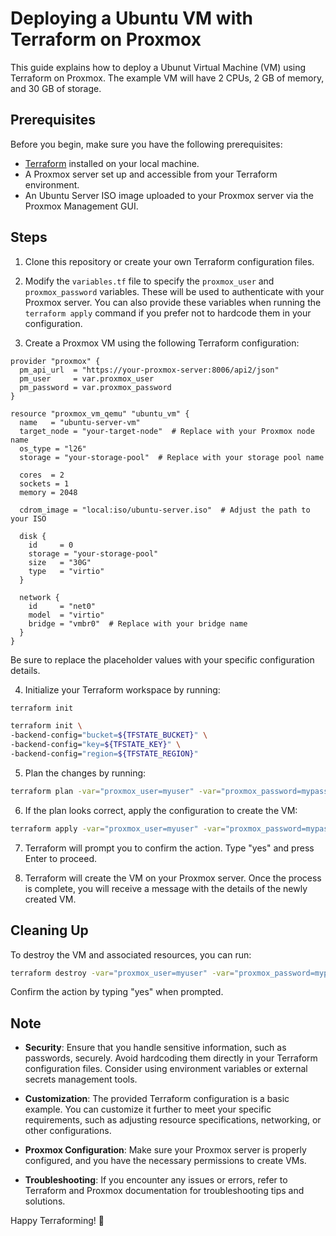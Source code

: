 # Deploying a Ubuntu VM with Terraform on Proxmox

This guide explains how to deploy a Ubunut Virtual Machine (VM) using Terraform on Proxmox. The example VM will have 2 CPUs, 2 GB of memory, and 30 GB of storage.

## Prerequisites

Before you begin, make sure you have the following prerequisites:

- [Terraform](https://www.terraform.io/) installed on your local machine.
- A Proxmox server set up and accessible from your Terraform environment.
- An Ubuntu Server ISO image uploaded to your Proxmox server via the Proxmox Management GUI.

## Steps

1. Clone this repository or create your own Terraform configuration files.

2. Modify the `variables.tf` file to specify the `proxmox_user` and `proxmox_password` variables. These will be used to authenticate with your Proxmox server. You can also provide these variables when running the `terraform apply` command if you prefer not to hardcode them in your configuration.

3. Create a Proxmox VM using the following Terraform configuration:

```hcl
provider "proxmox" {
  pm_api_url  = "https://your-proxmox-server:8006/api2/json"
  pm_user     = var.proxmox_user
  pm_password = var.proxmox_password
}

resource "proxmox_vm_qemu" "ubuntu_vm" {
  name   = "ubuntu-server-vm"
  target_node = "your-target-node"  # Replace with your Proxmox node name
  os_type = "l26"
  storage = "your-storage-pool"  # Replace with your storage pool name

  cores  = 2
  sockets = 1
  memory = 2048

  cdrom_image = "local:iso/ubuntu-server.iso"  # Adjust the path to your ISO

  disk {
    id     = 0
    storage = "your-storage-pool"
    size   = "30G"
    type   = "virtio"
  }

  network {
    id     = "net0"
    model  = "virtio"
    bridge = "vmbr0"  # Replace with your bridge name
  }
}
```

Be sure to replace the placeholder values with your specific configuration details.

4. Initialize your Terraform workspace by running:

```bash
terraform init

terraform init \
-backend-config="bucket=${TFSTATE_BUCKET}" \
-backend-config="key=${TFSTATE_KEY}" \
-backend-config="region=${TFSTATE_REGION}" 
```

5. Plan the changes by running:

```bash
terraform plan -var="proxmox_user=myuser" -var="proxmox_password=mypassword"
```

6. If the plan looks correct, apply the configuration to create the VM:

```bash
terraform apply -var="proxmox_user=myuser" -var="proxmox_password=mypassword"
```

7. Terraform will prompt you to confirm the action. Type "yes" and press Enter to proceed.

8. Terraform will create the VM on your Proxmox server. Once the process is complete, you will receive a message with the details of the newly created VM.

## Cleaning Up

To destroy the VM and associated resources, you can run:

```bash
terraform destroy -var="proxmox_user=myuser" -var="proxmox_password=mypassword"
```

Confirm the action by typing "yes" when prompted.

## Note

- **Security**: Ensure that you handle sensitive information, such as passwords, securely. Avoid hardcoding them directly in your Terraform configuration files. Consider using environment variables or external secrets management tools.

- **Customization**: The provided Terraform configuration is a basic example. You can customize it further to meet your specific requirements, such as adjusting resource specifications, networking, or other configurations.

- **Proxmox Configuration**: Make sure your Proxmox server is properly configured, and you have the necessary permissions to create VMs.

- **Troubleshooting**: If you encounter any issues or errors, refer to Terraform and Proxmox documentation for troubleshooting tips and solutions.

Happy Terraforming! 🚀
